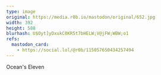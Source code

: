 ```yaml
---
type: image
original: https://media.r0b.io/mastodon/original/652.jpg
width: 392
height: 588
blurhash: U$Oyt]yDxukC0KR5t7bHELW;V@jFW;WBW;o1
refs:
  mastodon_card:
    - https://social.lol/@r0b/115057650434257494
---
```


Ocean's Eleven
